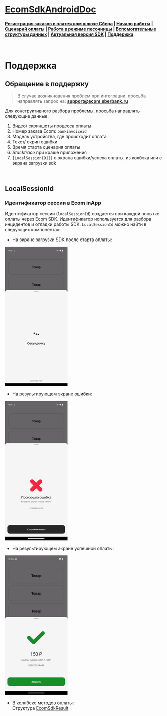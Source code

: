 # [EcomSdkAndroidDoc](https://sdkpay.github.io/EcomSdkAndroidDoc)

#### [Регистрация заказов в платежном шлюзе Сбера](https://sdkpay.github.io/EcomSdkAndroidDoc/order_registration) | [Начало работы](https://sdkpay.github.io/EcomSdkAndroidDoc/start) | [Сценарий оплаты](https://sdkpay.github.io/EcomSdkAndroidDoc/payment_script) | [Работа в режиме песочницы](https://sdkpay.github.io/EcomSdkAndroidDoc/sandbox_mode) | [Вспомогательные структуры данных](https://sdkpay.github.io/EcomSdkAndroidDoc/data_structures) | [Актуальная версия SDK](https://sdkpay.github.io/EcomSdkAndroidDoc/version) | [Поддержка](https://sdkpay.github.io/EcomSdkAndroidDoc/support)

<br>

# Поддержка

## Обращение в поддержку

> В случае возникновения проблем при интеграции, просьба направлять запрос на: **support@ecom.sberbank.ru**

Для конструктивного разбора проблемы, просьба направлять следующие данные:
1. Видео/ скриншоты процесса оплаты
2. Номер заказа Ecom: `bankinvoiceid`
3. Модель устройства, где происходит оплата
4. Текст/ скрин ошибки
5. Время старта сценария оплаты
6. *Stacktrace* при краше приложения
7. `[LocalSessionID]()` с экрана ошибки/успеха оплаты, из колбэка или с экрана загрузки sdk

<br>

## LocalSessionId

### Идентификатор сессии в Ecom inApp

Идентификатор сессии (`localSessionId`) создается при каждой попытке оплаты через Ecom SDK. Идентификатор используется для разбора инцидентов и отладки работы SDK. `LocalSessionId` можно найти в следующих компонентах:
- На экране загрузки SDK после старта оплаты:

<img src="docs/assets/img/Loading.png" width="200">

- На результирующем экране ошибки:

<img src="docs/assets/img/Error.png" width="200">

- На результирующем экране успешной оплаты:

<img src="docs/assets/img/Success.jpeg" width="200">

- В коллбеке методов оплаты: <br>Структура [EcomSdkResult](https://sdkpay.github.io/EcomSdkAndroidDoc/data_structures#ecomsdkresult)
